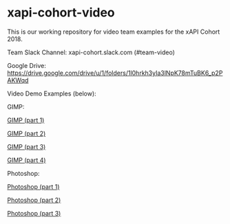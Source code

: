 # xapi-cohort-video
This is our working repository for video team examples for the xAPI Cohort 2018.

Team Slack Channel: xapi-cohort.slack.com (#team-video)

Google Drive: https://drive.google.com/drive/u/1/folders/1l0hrkh3yIa3lNpK78mTuBK6_p2PAKWqd

Video Demo Examples (below):

GIMP:

[GIMP (part 1)](https://jhaag75.github.io/xapi-cohort-video/demo/gimp-part1.html)

[GIMP (part 2)](https://jhaag75.github.io/xapi-cohort-video/demo/gimp-part2.html)

[GIMP (part 3)](https://jhaag75.github.io/xapi-cohort-video/demo/gimp-part3.html)

[GIMP (part 4)](https://jhaag75.github.io/xapi-cohort-video/demo/gimp-part4.html)

Photoshop:

[Photoshop (part 1)](https://jhaag75.github.io/xapi-cohort-video/demo/ps-part1.html)

[Photoshop (part 2)](https://jhaag75.github.io/xapi-cohort-video/demo/ps-part2.html)

[Photoshop (part 3)](https://jhaag75.github.io/xapi-cohort-video/demo/ps-part3.html)
